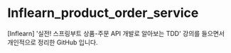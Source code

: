 # Inflearn_product_order_service
[Inflearn] '실전! 스프링부트 상품-주문 API 개발로 알아보는 TDD' 강의를 들으면서 개인적으로 정리한 GitHub 입니다.
